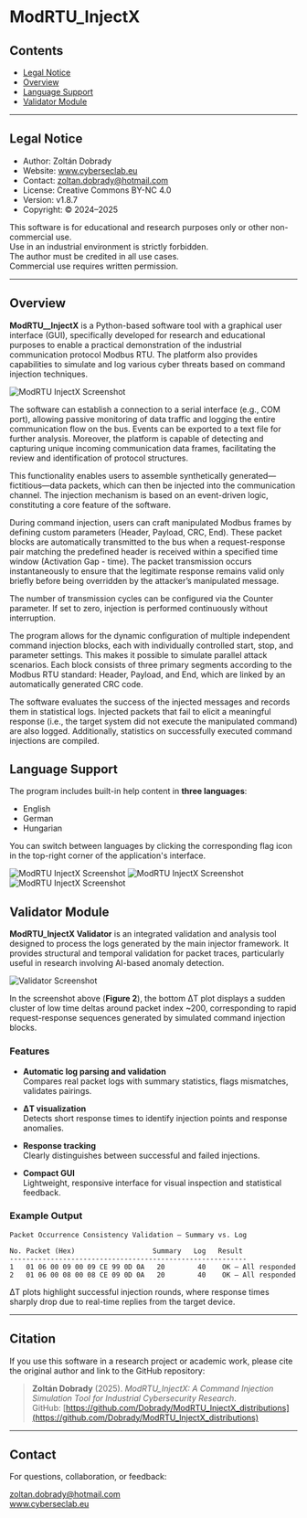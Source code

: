 # ModRTU_InjectX

## Contents

- [Legal Notice](#Legal-Notice)
- [Overview](#overview)
- [Language Support](#language-support)
- [Validator Module](#validator-module)
---
## Legal Notice

- Author: Zoltán Dobrady  
- Website: www.cyberseclab.eu  
- Contact: zoltan.dobrady@hotmail.com  
- License: Creative Commons BY-NC 4.0  
- Version: v1.8.7 
- Copyright: © 2024–2025

This software is for educational and research purposes only or other non-commercial use.  
Use in an industrial environment is strictly forbidden.  
The author must be credited in all use cases.  
Commercial use requires written permission.

---


## Overview
**ModRTU__InjectX** is a Python-based software tool with a graphical user interface (GUI), specifically developed for research and educational purposes to enable a practical demonstration of the industrial communication protocol Modbus RTU. The platform also provides capabilities to simulate and log various cyber threats based on command injection techniques.

![ModRTU InjectX Screenshot](assets/Screenshot_main.png)

The software can establish a connection to a serial interface (e.g., COM port), allowing passive monitoring of data traffic and logging the entire communication flow on the bus. Events can be exported to a text file for further analysis. Moreover, the platform is capable of detecting and capturing unique incoming communication data frames, facilitating the review and identification of protocol structures.

This functionality enables users to assemble synthetically generated—fictitious—data packets, which can then be injected into the communication channel. The injection mechanism is based on an event-driven logic, constituting a core feature of the software.

During command injection, users can craft manipulated Modbus frames by defining custom parameters (Header, Payload, CRC, End). These packet blocks are automatically transmitted to the bus when a request-response pair matching the predefined header is received within a specified time window (Activation Gap - time). The packet transmission occurs instantaneously to ensure that the legitimate response remains valid only briefly before being overridden by the attacker’s manipulated message.

The number of transmission cycles can be configured via the Counter parameter. If set to zero, injection is performed continuously without interruption.

The program allows for the dynamic configuration of multiple independent command injection blocks, each with individually controlled start, stop, and parameter settings. This makes it possible to simulate parallel attack scenarios. Each block consists of three primary segments according to the Modbus RTU standard: Header, Payload, and End, which are linked by an automatically generated CRC code.

The software evaluates the success of the injected messages and records them in statistical logs. Injected packets that fail to elicit a meaningful response (i.e., the target system did not execute the manipulated command) are also logged. Additionally, statistics on successfully executed command injections are compiled.

## Language Support

The program includes built-in help content in **three languages**:

- English
- German
- Hungarian

You can switch between languages by clicking the corresponding flag icon in the top-right corner of the application's interface.

![ModRTU InjectX Screenshot](assets/Screenshot_help_ENG.png)
![ModRTU InjectX Screenshot](assets/Screenshot_help_DE.png)
![ModRTU InjectX Screenshot](assets/Screenshot_help_HU.png)

## Validator Module

**ModRTU_InjectX Validator** is an integrated validation and analysis tool designed to process the logs generated by the main injector framework. It provides structural and temporal validation for packet traces, particularly useful in research involving AI-based anomaly detection.

![Validator Screenshot](assets/Validator_UI.png)

In the screenshot above (**Figure 2**), the bottom ΔT plot displays a sudden cluster of low time deltas around packet index ~200, corresponding to rapid request-response sequences generated by simulated command injection blocks.

### Features

- **Automatic log parsing and validation**  
  Compares real packet logs with summary statistics, flags mismatches, validates pairings.

- **ΔT visualization**  
  Detects short response times to identify injection points and response anomalies.

- **Response tracking**  
  Clearly distinguishes between successful and failed injections.

- **Compact GUI**  
  Lightweight, responsive interface for visual inspection and statistical feedback.

### Example Output

```text
Packet Occurrence Consistency Validation – Summary vs. Log

No. Packet (Hex)                   Summary   Log   Result
----------------------------------------------------------
1   01 06 00 09 00 09 CE 99 0D 0A   20        40    OK – All responded
2   01 06 00 08 00 08 CE 09 0D 0A   20        40    OK – All responded
```

ΔT plots highlight successful injection rounds, where response times sharply drop due to real-time replies from the target device.

---

## Citation

If you use this software in a research project or academic work, please cite the original author and link to the GitHub repository:

> **Zoltán Dobrady** (2025). *ModRTU_InjectX: A Command Injection Simulation Tool for Industrial Cybersecurity Research*.  
> GitHub: [https://github.com/Dobrady/ModRTU_InjectX_distributions](https://github.com/Dobrady/ModRTU_InjectX_distributions)

---

## Contact

For questions, collaboration, or feedback:

zoltan.dobrady@hotmail.com  
www.cyberseclab.eu


